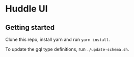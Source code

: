 # Huddle UI

## Getting started

Clone this repo, install yarn and run `yarn install`.

To update the gql type definitions, run `./update-schema.sh`.